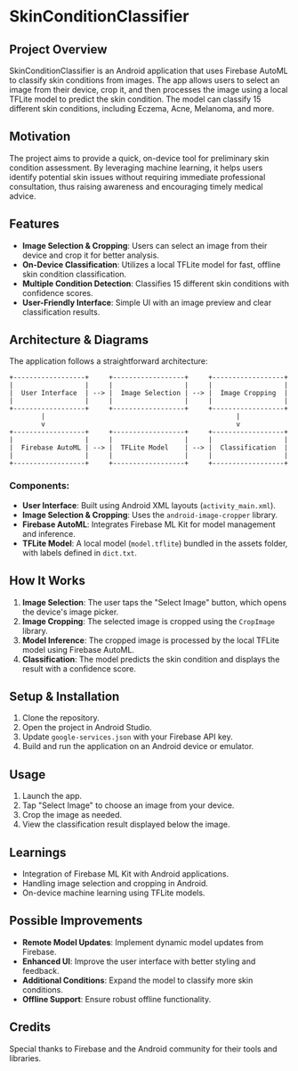 # SkinConditionClassifier

## Project Overview
SkinConditionClassifier is an Android application that uses Firebase AutoML to classify skin conditions from images. The app allows users to select an image from their device, crop it, and then processes the image using a local TFLite model to predict the skin condition. The model can classify 15 different skin conditions, including Eczema, Acne, Melanoma, and more.

## Motivation
The project aims to provide a quick, on-device tool for preliminary skin condition assessment. By leveraging machine learning, it helps users identify potential skin issues without requiring immediate professional consultation, thus raising awareness and encouraging timely medical advice.

## Features
- **Image Selection & Cropping**: Users can select an image from their device and crop it for better analysis.
- **On-Device Classification**: Utilizes a local TFLite model for fast, offline skin condition classification.
- **Multiple Condition Detection**: Classifies 15 different skin conditions with confidence scores.
- **User-Friendly Interface**: Simple UI with an image preview and clear classification results.

## Architecture & Diagrams
The application follows a straightforward architecture:

```
+------------------+     +------------------+     +------------------+
|                  |     |                  |     |                  |
|  User Interface  | --> |  Image Selection | --> |  Image Cropping  |
|                  |     |                  |     |                  |
+------------------+     +------------------+     +------------------+
        |                                                |
        v                                                v
+------------------+     +------------------+     +------------------+
|                  |     |                  |     |                  |
|  Firebase AutoML | --> |  TFLite Model    | --> |  Classification  |
|                  |     |                  |     |                  |
+------------------+     +------------------+     +------------------+
```

### Components:
- **User Interface**: Built using Android XML layouts (`activity_main.xml`).
- **Image Selection & Cropping**: Uses the `android-image-cropper` library.
- **Firebase AutoML**: Integrates Firebase ML Kit for model management and inference.
- **TFLite Model**: A local model (`model.tflite`) bundled in the assets folder, with labels defined in `dict.txt`.

## How It Works
1. **Image Selection**: The user taps the "Select Image" button, which opens the device's image picker.
2. **Image Cropping**: The selected image is cropped using the `CropImage` library.
3. **Model Inference**: The cropped image is processed by the local TFLite model using Firebase AutoML.
4. **Classification**: The model predicts the skin condition and displays the result with a confidence score.

## Setup & Installation
1. Clone the repository.
2. Open the project in Android Studio.
3. Update `google-services.json` with your Firebase API key.
4. Build and run the application on an Android device or emulator.

## Usage
1. Launch the app.
2. Tap "Select Image" to choose an image from your device.
3. Crop the image as needed.
4. View the classification result displayed below the image.

## Learnings
- Integration of Firebase ML Kit with Android applications.
- Handling image selection and cropping in Android.
- On-device machine learning using TFLite models.

## Possible Improvements
- **Remote Model Updates**: Implement dynamic model updates from Firebase.
- **Enhanced UI**: Improve the user interface with better styling and feedback.
- **Additional Conditions**: Expand the model to classify more skin conditions.
- **Offline Support**: Ensure robust offline functionality.

## Credits
Special thanks to Firebase and the Android community for their tools and libraries.
